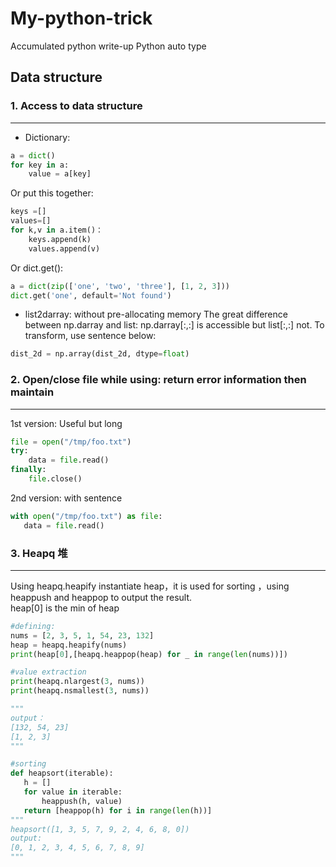 # My-python-trick

Accumulated python write-up
Python auto type     
## Data structure

### 1. Access to data structure
----------------------------------
* Dictionary:
```python
a = dict()
for key in a:
    value = a[key]
```
Or put this together:
```python 
keys =[]
values=[]
for k,v in a.item()：
    keys.append(k)
    values.append(v)
```
Or dict.get():
```python 
a = dict(zip(['one', 'two', 'three'], [1, 2, 3]))
dict.get('one', default='Not found')
```
* list2darray: without pre-allocating memory
The great difference between np.darray and list: np.darray[:,:] is accessible but list[:,:] not. To transform, use sentence below: 
```python
dist_2d = np.array(dist_2d, dtype=float)
```
### 2. Open/close file while using: return error information then maintain
----------------------------------
1st version: Useful but long
```python
file = open("/tmp/foo.txt")
try:
    data = file.read()
finally:
    file.close()
 ```
2nd version: with sentence 
 ```python
with open("/tmp/foo.txt") as file:
    data = file.read()
```

### 3. Heapq 堆
--------------------------
Using heapq.heapify instantiate heap，it is used for sorting ，using heappush and heappop to output the result.<br>
heap[0] is the min of heap
```python
#defining:
nums = [2, 3, 5, 1, 54, 23, 132]
heap = heapq.heapify(nums)
print(heap[0],[heapq.heappop(heap) for _ in range(len(nums))])

#value extraction
print(heapq.nlargest(3, nums))
print(heapq.nsmallest(3, nums))

"""
output：
[132, 54, 23]
[1, 2, 3]
"""

#sorting
def heapsort(iterable):
   h = []
   for value in iterable:
       heappush(h, value)
   return [heappop(h) for i in range(len(h))]
"""   
heapsort([1, 3, 5, 7, 9, 2, 4, 6, 8, 0])
output:
[0, 1, 2, 3, 4, 5, 6, 7, 8, 9]
"""
```

